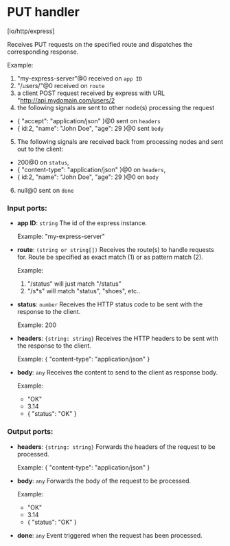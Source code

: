 # PUT handler

[io/http/express]

Receives PUT requests on the specified route and dispatches the corresponding response.

Example:
1. "my-express-server"@0 received on `app ID`
2. "/users/"@0 received on `route`
3. a client POST request received by express with URL "http://api.mydomain.com/users/2
4. the following signals are sent to other node(s) processing the request
- {
 "accept": "application/json"
}@0 sent on `headers`
- { id:2, "name": "John Doe", "age": 29 }@0 sent `body`
5. The following signals are received back from processing nodes and sent out to the client:
- 200@0 on `status`,
- {
    "content-type": "application/json" 
  }@0 on `headers`,
-  { id:2, "name": "John Doe", "age": 29 }@0 on `body`
6. null@0 sent on `done`

### Input ports:

* __app ID__: `string`
    The id of the express instance.
    
    Example: 
    "my-express-server"



* __route__: `(string or string[])`
    Receives the route(s) to handle requests for. Route be specified as exact match (1) or as pattern match (2).
    
    Example:
    1) "/status" will just match "/status"
    2) "/s*s" will match "status", "shoes", etc..



* __status__: `number`
    Receives the HTTP status code to be sent with the response to the client.
    
    Example: 
    200



* __headers__: `{string: string}`
    Receives the HTTP headers to be sent with the response to the client.
    
    Example: 
    {
      "content-type": "application/json"
    }



* __body__: `any`
    Receives the content to send to the client as response body.
    
    Example:
    - "OK"
    - 3.14
    - { "status": "OK" }



### Output ports:

* __headers__: `{string: string}`
    Forwards  the headers of the request to be processed.
    
    Example: 
    {
      "content-type": "application/json"
    }



* __body__: `any`
    Forwards the body of the request to be processed.
    
    Example:
    - "OK"
    - 3.14
    - { "status": "OK" }



* __done__: `any`
    Event triggered when the request has been processed.




